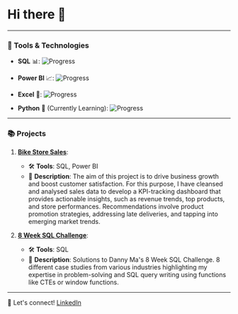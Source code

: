 # Hi there 👋



---

### 🔧 Tools & Technologies 

- **SQL** 📊: 
  ![Progress](https://progress-bar.dev/90/?scale=100&title=proficiency&width=150&color=brightgreen)

- **Power BI** 📈: 
  ![Progress](https://progress-bar.dev/80/?scale=100&title=proficiency&width=150&color=green)

- **Excel** 📑: 
  ![Progress](https://progress-bar.dev/85/?scale=100&title=proficiency&width=150&color=blue)

- **Python** 🐍 (Currently Learning): 
  ![Progress](https://progress-bar.dev/50/?scale=100&title=proficiency&width=150&color=yellow)

---

### 📚 Projects 

1. **[Bike Store Sales](https://github.com/emTgi/Project_Bike_Store)**: 
    - 🛠 **Tools**: SQL, Power BI
    - 📝 **Description**: The aim of this project is to drive business growth and boost customer satisfaction. For this purpose, I have cleansed and  analysed sales data to develop a KPI-tracking dashboard that provides actionable insights, such as revenue trends, top products, and store performances. Recommendations involve product promotion strategies, addressing late deliveries, and tapping into emerging market trends.

2. **[8 Week SQL Challenge](https://github.com/emTgi/8_Week_SQL_Challenge)**: 
    - 🛠 **Tools**: SQL
    - 📝 **Description**: Solutions to Danny Ma's 8 Week SQL Challenge. 8 different case studies from various industries highlighting my expertise in problem-solving and SQL query writing using functions like CTEs or window functions. 


---

🔗 Let's connect! 
[LinkedIn](https://www.linkedin.com/in/kamilplaminiak/)

